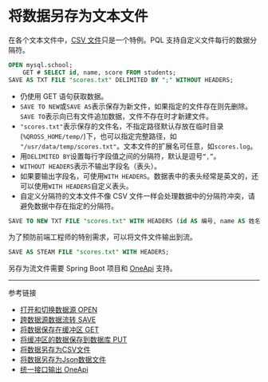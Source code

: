 # 将数据另存为文本文件

在各个文本文件中，[CSV 文件](/pql/csv.md)只是一个特例。PQL 支持自定义文件每行的数据分隔符。

```sql
OPEN mysql.school;
    GET # SELECT id, name, score FROM students;
SAVE AS TXT FILE "scores.txt" DELIMITED BY ";" WITHOUT HEADERS;
```

* 仍使用 GET 语句获取数据。
* `SAVE TO NEW`或`SAVE AS`表示保存为新文件，如果指定的文件存在则先删除。`SAVE TO`表示向已有文件追加数据，文件不存在时才新建文件。
* `"scores.txt"`表示保存的文件名，不指定路径默认存放在临时目录(`%QROSS_HOME/temp/`)下，也可以指定完整路径，如 `"/usr/data/temp/scores.txt"`。文本文件的扩展名可任意，如`scores.log`。
* 用`DELIMITED BY`设置每行字段值之间的分隔符，默认是逗号`“,”`。
* `WITHOUT HEADERS`表示不输出字段名（表头）。
* 如果要输出字段名，可使用`WITH HEADERS`。数据表中的表头经常是英文的，还可以使用`WITH HEADERS`自定义表头。
* 自定义分隔符的文本文件不像 CSV 文件一样会处理数据中的分隔符冲突，请避免数据中存在指定的分隔符。

```sql
SAVE TO NEW TXT FILE "scores.txt" WITH HEADERS (id AS 编号, name AS 姓名, score AS 分数);
```

为了预防前端工程师的特别需求，可以将文件文件输出到流。

```sql
SAVE AS STEAM FILE "scores.txt" WITH HEADERS;
```

另存为流文件需要 Spring Boot 项目和 [OneApi](/oneapi/overview.md) 支持。


---
参考链接

* [打开和切换数据源 OPEN](/pql/open.md)
* [跨数据源数据流转 SAVE](/pql/save.md)
* [将数据保存在缓冲区 GET](/pql/get.md)
* [将缓冲区的数据保存到数据库 PUT](/pql/put.md)
* [将数据另存为CSV文件](/pql/csv.md)
* [将数据另存为Json数据文件](/pql/json-file.md)
* [统一接口输出 OneApi](/oneapi/overview.md)